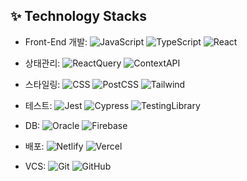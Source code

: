 ## :sparkles: Technology Stacks
- Front-End 개발: 
![JavaScript](https://img.shields.io/badge/-JavaScript-F7DF1E?style=flat&logo=JavaScript&logoColor=ffffff)
![TypeScript](https://img.shields.io/badge/-TypeScript-3178C6?style=flat&logo=TypeScript&logoColor=ffffff)
![React](https://img.shields.io/badge/-React-61DAFB?style=flat&logo=React&logoColor=ffffff)

- 상태관리:
![ReactQuery](https://img.shields.io/badge/-ReactQuery-FF4154?style=flat&logo=ReactQuery&logoColor=ffffff)
![ContextAPI](https://img.shields.io/badge/-ContextAPI-018EF5?style=flat&logo=ContextAPI&logoColor=ffffff)

- 스타일링:
![CSS](https://img.shields.io/badge/-CSS-1572B6?style=flat&logo=CSS&logoColor=ffffff)
![PostCSS](https://img.shields.io/badge/-PostCSS-DD3A0A?style=flat&logo=PostCSS&logoColor=ffffff)
![Tailwind](https://img.shields.io/badge/-Tailwind-06B6D4?style=flat&logo=tailwindCSS&logoColor=ffffff)

- 테스트:
![Jest](https://img.shields.io/badge/-Jest-C21325?style=flat&logo=Jest&logoColor=ffffff)
![Cypress](https://img.shields.io/badge/-Cypress-17202C?style=flat&logo=Cypress&logoColor=ffffff)
![TestingLibrary](https://img.shields.io/badge/-TestingLibrary-E33332?style=flat&logo=TestingLibrary&logoColor=ffffff)

- DB:
![Oracle](https://img.shields.io/badge/-Oracle-F80000?style=flat&logo=Oracle&logoColor=ffffff)
![Firebase](https://img.shields.io/badge/-Firebase-FFCA28?style=flat&logo=Firebase&logoColor=ffffff)

- 배포: 
![Netlify](https://img.shields.io/badge/-Netlify-00C7B7?style=flat&logo=Netlify&logoColor=ffffff)
![Vercel](https://img.shields.io/badge/-Vercel-000000?style=flat&logo=Vercel&logoColor=ffffff)

- VCS: 
![Git](https://img.shields.io/badge/-Git-F05032?style=flat&logo=Git&logoColor=ffffff)
![GitHub](https://img.shields.io/badge/-GitHub-181717?style=flat&logo=GitHub&logoColor=ffffff)

